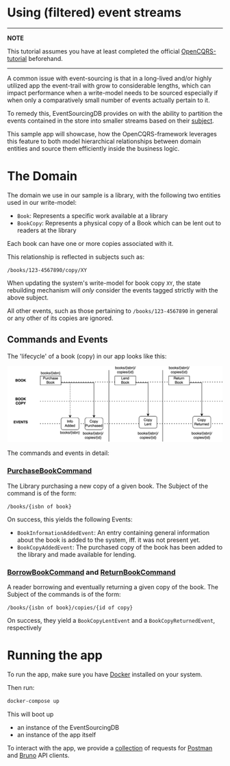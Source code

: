 
# Using (filtered) event streams

---
**NOTE**

This tutorial assumes you have at least completed the official [OpenCQRS-tutorial](https://docs.opencqrs.com/tutorials/) beforehand.

---

A common issue with event-sourcing is that in a long-lived and/or highly utilized app the event-trail with grow to considerable lengths, which can impact performance when a write-model needs to be sourced especially if when only a comparatively small number of events actually pertain to it.

To remedy this, EventSourcingDB provides on with the ability to partition the events contained in the store into smaller streams based on their [subject](https://docs.eventsourcingdb.io/fundamentals/subjects/).

This sample app will showcase, how the OpenCQRS-framework leverages this feature to both model hierarchical relationships between domain entities and source them efficiently inside the business logic.

# The Domain

The domain we use in our sample is a library, with the following two entities used in our write-model:

- `Book`: Represents a specific work available at a library
- `BookCopy`: Represents a physical copy of a Book which can be lent out to readers at the library

Each book can have one or more copies associated with it.

This relationship is reflected in subjects such as:

```
/books/123-4567890/copy/XY
```

When updating the system's write-model for book copy `XY`, the state rebuilding mechanism will *only* consider the events tagged strictly with the above subject.

All other events, such as those pertaining to `/books/123-4567890` in general or any other of its copies are ignored.

## Commands and Events

The 'lifecycle' of a book (copy) in our app looks like this:

![](diagramms/book-lifecycle.svg)

The commands and events in detail:

### [PurchaseBookCommand](src/main/java/com/example/cqrs/domain/api/purchasing/PurchaseBookCommand.java)

The Library purchasing a new copy of a given book. The Subject of the command is of the form:

```
/books/{isbn of book}
```

On success, this yields the following Events:

- `BookInformationAddedEvent`: An entry containing general information about the book is added to the system, iff. it was not present yet.
- `BookCopyAddedEvent`: The purchased copy of the book has been added to the library and made available for lending.

### [BorrowBookCommand](src/main/java/com/example/cqrs/domain/api/borrowing/LendBookCommand.java) and [ReturnBookCommand](src/main/java/com/example/cqrs/domain/api/returning/ReturnBookCommand.java)

A reader borrowing and eventually returning a given copy of the book. The Subject of the commands is of the form:

```
/books/{isbn of book}/copies/{id of copy}
```

On success, they yield a `BookCopyLentEvent` and a `BookCopyReturnedEvent`, respectively

# Running the app

To run the app, make sure you have [Docker](https://www.docker.com/) installed on your system.

Then run:

```bash
docker-compose up
```

This will boot up

- an instance of the EventSourcingDB
- an instance of the app itself

To interact with the app, we provide a [collection](clients) of requests for [Postman](https://www.postman.com/) and [Bruno](https://www.usebruno.com/) API clients.
